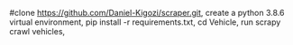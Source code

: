 #clone https://github.com/Daniel-Kigozi/scraper.git,
create a python 3.8.6 virtual environment,
pip install -r requirements.txt,
cd Vehicle,
run scrapy crawl vehicles,
